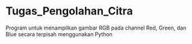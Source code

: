 # Tugas_Pengolahan_Citra
Program untuk menampilkan gambar RGB pada channel Red, Green, dan Blue secara terpisah menggunakan Python
